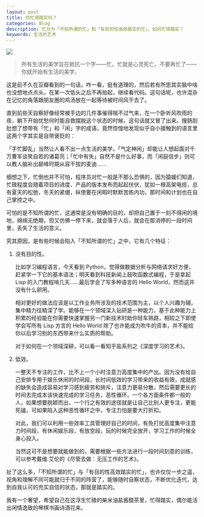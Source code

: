 ```yaml
---
layout: post
title: 你忙得踏实吗？
categories: Blog
description: 忙分为「不知所谓的忙」和「有目的性高效踏实的忙」，如何忙得踏实？
keywords: 生活的艺术
---
```


![](/images/blog/landscape.jpg)

> 所有生活的美学旨在抵抗一个字——忙。忙就是心灵死亡，不要再忙了——你就开始有生活的美学。

这是前不久在豆瓣看到的一句话，咋一看，挺有道理的，然后若有所思其实脑中啥也没想地点点头，在某一次低头之后不再抬起，继续看代码。这句话呢，也许混杂在记忆的角落跟朋友圈的鸡汤放在一起等待被时间风干去了。

直到前些天自察好像经常被手边的几件事催得喘不过气来，在一个卧听风吹雨的夜，躺下开始忧愁何时能自救摆脱这个状态的时候，这句话就又冒了出来。搜肠刮肚想了想带有「忙」和「闲」字的成语，竟然惊惶地发现似乎自小接触到的语言里这两个字其实是自带褒贬的：

「手忙脚乱」当然让人看不出一点生活的美学，「气定神闲」却能让人想起面对千万曹军谈笑自若的诸葛亮；「忙中有失」自然不是什么好事，而「闲庭信步」则可以教人脑补出巅峰时期从容干拔的麦迪……

细想之下，忙倒也并不可怕，程序员对忙一般是不那么恐惧的，因为猿媛们知道，忙碌程度会随着项目的进度、产品的版本发布而起起伏伏，犹如一根高架电缆，总有夏天的松弛，冬天的紧绷，纵使要在闲暇时默默苦练内功，那时间和计划也在自己掌控之中。

可怕的是不知所谓的忙，这通常是没有明确的目的，却把自己置于一刻不得闲的境地，绵绵无绝期，但又仿佛一停下来，就会落于人后，就会在那消停的一段时间里，丢失了生活的意义。

究其原因，是有些时候会陷入「不知所谓的忙」之中，它有几个特征：

1. 没有目的性。

   比如学习编程语言，今天看到 Python，觉得做数据分析与网络请求好方便，赶紧学一下它的基本语法；明天看到科技新闻上鼓吹函数式编程，于是拿起 Lisp 的入门教程啃几天……最后学会了写多种语言的 Hello World，然而这并没有什么卵用。
	
   相对更好的做法应该是以工作业务所涉及的技术范围为主，以个人兴趣为辅，集中精力往精深了学。能够在一个领域深入钻研是一种能力，基于此种能力上积累的经验能在你需要快速掌握另一门新技术时助你轻车熟路，相较之下即使学会写所有 Lisp 方言的 Hello World 除了也许能成为吹牛的资本，并不能给你以后学习别的东西带来什么实质的帮助。
	
   对于如何在一个领域深耕，可以看一看知乎盐系列之《深度学习的艺术》。
	
2. 低效。

   一整天不专注的工作，比不上一个小时注意力高度集中的产出。因为没有给自己安排专用于娱乐休闲的时间段，长时间低效的学习带来的收益有限，成就感的缺失会造成容易对学习感到疲劳和排斥，注意力更易分散，然后需要更长的时间去完成本该快速完成的学习任务，恶性循环。一个各方面条件都一般的人，如果想要脱颖而出，一个行之有效的途径就是让自己比别人更专注，更能死磕，可如果陷入这种恶性循环之中，专注力怕是要大打折扣。
	
   对此，我们可以利用一些效率工具管理好自己的时间，有免打扰高度集中注意力时间段，有休闲娱乐段，有放空段，玩的时候完全放开，学习工作的时候全身心投入。
	
   当然这可不是想要就能做到的，需要根据一些方法进行一段时间刻意的训练，可以参考戴维.艾伦的《尽管去做：无压工作的艺术》。

扯了这么多，「不知所谓的忙」与「有目的性高效踏实的忙」，也许仅仅一步之遥，视角和理解不同可能就归于不同的阵营了，能够随时自察状态，不断优化迭代，达到自我认可的充实自信的状态，那就是踏实的。

我有一个奢望，希望自己在这浮生忙碌的柴米油盐酱醋茶里，忙得踏实，偶尔能活出闲情逸致的琴棋书画诗酒花来。
